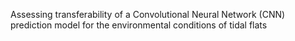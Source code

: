 Assessing transferability of a Convolutional Neural Network (CNN) prediction model for the environmental conditions of tidal flats
